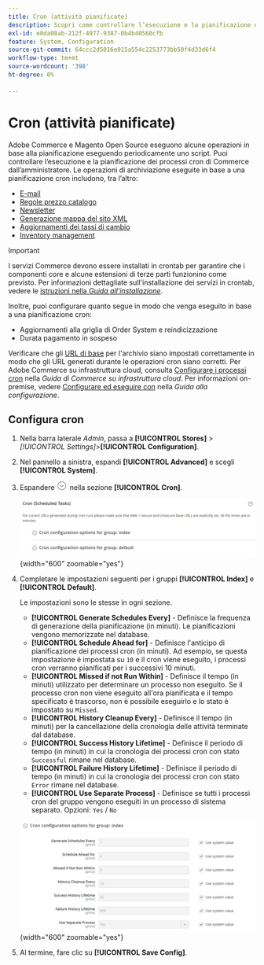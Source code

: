 ```yaml
---
title: Cron (attività pianificate)
description: Scopri come controllare l’esecuzione e la pianificazione dei processi cron di Commerce dall’amministratore.
exl-id: e0da08ab-212f-4977-9387-0b4b40560cfb
feature: System, Configuration
source-git-commit: 64ccc2d5016e915a554c2253773bb50f4d33d6f4
workflow-type: tm+mt
source-wordcount: '398'
ht-degree: 0%

---
```


# Cron (attività pianificate)

Adobe Commerce e Magento Open Source eseguono alcune operazioni in base alla pianificazione eseguendo periodicamente uno script. Puoi controllare l’esecuzione e la pianificazione dei processi cron di Commerce dall’amministratore. Le operazioni di archiviazione eseguite in base a una pianificazione cron includono, tra l’altro:

- [E-mail](email-communications.md)
- [Regole prezzo catalogo](../merchandising-promotions/price-rules-catalog.md)
- [Newsletter](../merchandising-promotions/newsletters.md)
- [Generazione mappa del sito XML](../merchandising-promotions/sitemap-xml.md)
- [Aggiornamenti dei tassi di cambio](../stores-purchase/currency-update.md)
- [Inventory management](../inventory-management/introduction.md)

>[!IMPORTANT]
>
>I servizi Commerce devono essere installati in crontab per garantire che i componenti core e alcune estensioni di terze parti funzionino come previsto. Per informazioni dettagliate sull&#39;installazione dei servizi in crontab, vedere le [istruzioni nella _Guida all&#39;installazione_](https://experienceleague.adobe.com/docs/commerce-operations/installation-guide/next-steps/configuration.html?lang=it).

Inoltre, puoi configurare quanto segue in modo che venga eseguito in base a una pianificazione cron:

- Aggiornamenti alla griglia di Order System e reindicizzazione
- Durata pagamento in sospeso

Verificare che gli [URL di base](../stores-purchase/store-urls.md) per l&#39;archivio siano impostati correttamente in modo che gli URL generati durante le operazioni cron siano corretti. Per Adobe Commerce su infrastruttura cloud, consulta [Configurare i processi cron](https://experienceleague.adobe.com/docs/commerce-cloud-service/user-guide/configure/app/properties/crons-property.html?lang=it) nella _Guida di Commerce su infrastruttura cloud_. Per informazioni on-premise, vedere [Configurare ed eseguire con](https://experienceleague.adobe.com/docs/commerce-operations/configuration-guide/cli/configure-cron-jobs.html?lang=it) nella _Guida alla configurazione_.

## Configura cron

1. Nella barra laterale _Admin_, passa a **[!UICONTROL Stores]** > _[!UICONTROL Settings]_>**[!UICONTROL Configuration]**.

1. Nel pannello a sinistra, espandi **[!UICONTROL Advanced]** e scegli **[!UICONTROL System]**.

1. Espandere ![Il selettore di espansione](../assets/icon-display-expand.png) nella sezione **[!UICONTROL Cron]**.

   ![Configurazione avanzata - attività cron](../configuration-reference/advanced/assets/system-cron.png){width="600" zoomable="yes"}

1. Completare le impostazioni seguenti per i gruppi **[!UICONTROL Index]** e **[!UICONTROL Default]**.

   Le impostazioni sono le stesse in ogni sezione.

   - **[!UICONTROL Generate Schedules Every]** - Definisce la frequenza di generazione della pianificazione (in minuti). Le pianificazioni vengono memorizzate nel database.
   - **[!UICONTROL Schedule Ahead for]** - Definisce l&#39;anticipo di pianificazione dei processi cron (in minuti). Ad esempio, se questa impostazione è impostata su `10` e il cron viene eseguito, i processi cron verranno pianificati per i successivi 10 minuti.
   - **[!UICONTROL Missed if not Run Within]** - Definisce il tempo (in minuti) utilizzato per determinare un processo non eseguito. Se il processo cron non viene eseguito all&#39;ora pianificata e il tempo specificato è trascorso, non è possibile eseguirlo e lo stato è impostato su `Missed`.
   - **[!UICONTROL History Cleanup Every]** - Definisce il tempo (in minuti) per la cancellazione della cronologia delle attività terminate dal database.
   - **[!UICONTROL Success History Lifetime]** - Definisce il periodo di tempo (in minuti) in cui la cronologia dei processi cron con stato `Successful` rimane nel database.
   - **[!UICONTROL Failure History Lifetime]** - Definisce il periodo di tempo (in minuti) in cui la cronologia dei processi cron con stato `Error` rimane nel database.
   - **[!UICONTROL Use Separate Process]** - Definisce se tutti i processi cron del gruppo vengono eseguiti in un processo di sistema separato. Opzioni: `Yes` / `No`

   ![Configurazione avanzata - indice gruppo cron](../configuration-reference/advanced/assets/system-cron-group-index.png){width="600" zoomable="yes"}

1. Al termine, fare clic su **[!UICONTROL Save Config]**.
